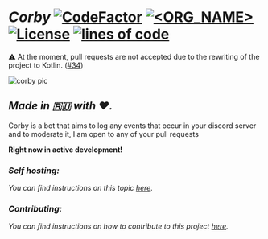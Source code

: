 # *Corby* [![CodeFactor](https://www.codefactor.io/repository/github/corby-dev/corby/badge)](https://www.codefactor.io/repository/github/corby-dev/corby) [![<ORG_NAME>](https://circleci.com/gh/corby-dev/corby.svg?style=svg)](https://circleci.com/gh/corby-dev/corby) [![License](https://img.shields.io/badge/License-BSD%203--Clause-blue.svg)](https://opensource.org/licenses/BSD-3-Clause) [![lines of code](https://img.shields.io/tokei/lines/github/corby-dev/corby)](https://github.com/corby-dev/corby)

⚠ At the moment, pull requests are not accepted due to the rewriting of the project to Kotlin. ([#34](https://github.com/corby-dev/corby/issues/34))

![corby pic](https://raw.githubusercontent.com/d1snin/corby/development/src/main/resources/corby-header.png)

## *Made in 🇷🇺 with ❤️.*

Corby is a bot that aims to log any events that occur in your discord server and to moderate it, I am open to any of your pull requests

**Right now in active development!**

### *Self hosting:*
*You can find instructions on this topic [here](https://github.com/corby-dev/corby/blob/dev/SELF_HOSTING.md).*

### *Contributing:*
*You can find instructions on how to contribute to this project [here](https://github.com/corby-dev/corby/blob/dev/CONTRIBUTING.md).*
